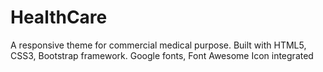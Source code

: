 HealthCare
==========

A responsive theme for commercial medical purpose. Built with HTML5, CSS3, Bootstrap framework. Google fonts, Font Awesome Icon integrated
